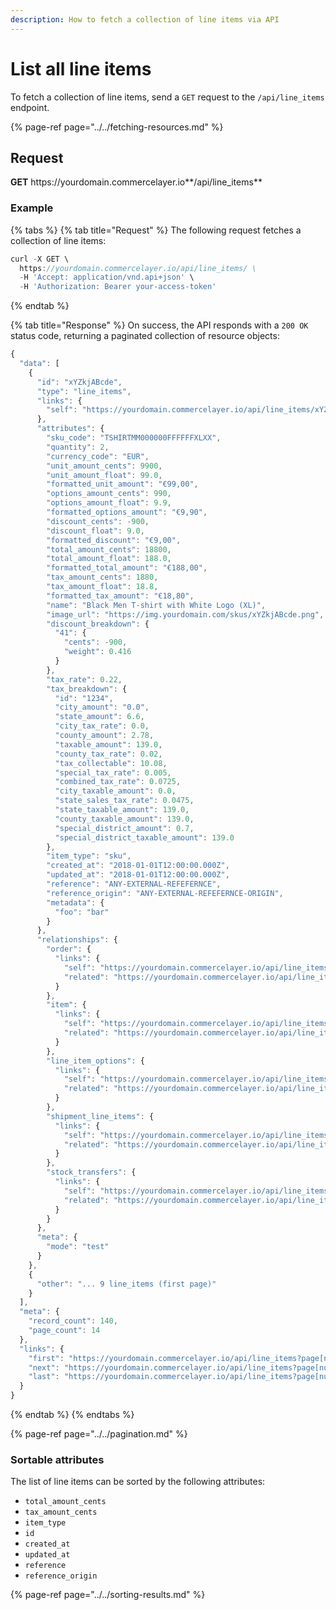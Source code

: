 ```yaml
---
description: How to fetch a collection of line items via API
---
```


# List all line items

To fetch a collection of line items, send a `GET` request to the `/api/line_items` endpoint.

{% page-ref page="../../fetching-resources.md" %}

## Request

**GET** https://<i></i>yourdomain.commercelayer.io**/api/line_items**

### **Example**

{% tabs %}
{% tab title="Request" %}
The following request fetches a collection of line items:

```javascript
curl -X GET \
  https://yourdomain.commercelayer.io/api/line_items/ \
  -H 'Accept: application/vnd.api+json' \
  -H 'Authorization: Bearer your-access-token'
```
{% endtab %}

{% tab title="Response" %}
On success, the API responds with a `200 OK` status code, returning a paginated collection of resource objects:

```javascript
{
  "data": [
    {
      "id": "xYZkjABcde",
      "type": "line_items",
      "links": {
        "self": "https://yourdomain.commercelayer.io/api/line_items/xYZkjABcde"
      },
      "attributes": {
        "sku_code": "TSHIRTMM000000FFFFFFXLXX",
        "quantity": 2,
        "currency_code": "EUR",
        "unit_amount_cents": 9900,
        "unit_amount_float": 99.0,
        "formatted_unit_amount": "€99,00",
        "options_amount_cents": 990,
        "options_amount_float": 9.9,
        "formatted_options_amount": "€9,90",
        "discount_cents": -900,
        "discount_float": 9.0,
        "formatted_discount": "€9,00",
        "total_amount_cents": 18800,
        "total_amount_float": 188.0,
        "formatted_total_amount": "€188,00",
        "tax_amount_cents": 1880,
        "tax_amount_float": 18.8,
        "formatted_tax_amount": "€18,80",
        "name": "Black Men T-shirt with White Logo (XL)",
        "image_url": "https://img.yourdomain.com/skus/xYZkjABcde.png",
        "discount_breakdown": {
          "41": {
            "cents": -900,
            "weight": 0.416
          }
        },
        "tax_rate": 0.22,
        "tax_breakdown": {
          "id": "1234",
          "city_amount": "0.0",
          "state_amount": 6.6,
          "city_tax_rate": 0.0,
          "county_amount": 2.78,
          "taxable_amount": 139.0,
          "county_tax_rate": 0.02,
          "tax_collectable": 10.08,
          "special_tax_rate": 0.005,
          "combined_tax_rate": 0.0725,
          "city_taxable_amount": 0.0,
          "state_sales_tax_rate": 0.0475,
          "state_taxable_amount": 139.0,
          "county_taxable_amount": 139.0,
          "special_district_amount": 0.7,
          "special_district_taxable_amount": 139.0
        },
        "item_type": "sku",
        "created_at": "2018-01-01T12:00:00.000Z",
        "updated_at": "2018-01-01T12:00:00.000Z",
        "reference": "ANY-EXTERNAL-REFEFERNCE",
        "reference_origin": "ANY-EXTERNAL-REFEFERNCE-ORIGIN",
        "metadata": {
          "foo": "bar"
        }
      },
      "relationships": {
        "order": {
          "links": {
            "self": "https://yourdomain.commercelayer.io/api/line_items/xYZkjABcde/relationships/order",
            "related": "https://yourdomain.commercelayer.io/api/line_items/xYZkjABcde/order"
          }
        },
        "item": {
          "links": {
            "self": "https://yourdomain.commercelayer.io/api/line_items/xYZkjABcde/relationships/item",
            "related": "https://yourdomain.commercelayer.io/api/line_items/xYZkjABcde/item"
          }
        },
        "line_item_options": {
          "links": {
            "self": "https://yourdomain.commercelayer.io/api/line_items/xYZkjABcde/relationships/line_item_options",
            "related": "https://yourdomain.commercelayer.io/api/line_items/xYZkjABcde/line_item_options"
          }
        },
        "shipment_line_items": {
          "links": {
            "self": "https://yourdomain.commercelayer.io/api/line_items/xYZkjABcde/relationships/shipment_line_items",
            "related": "https://yourdomain.commercelayer.io/api/line_items/xYZkjABcde/shipment_line_items"
          }
        },
        "stock_transfers": {
          "links": {
            "self": "https://yourdomain.commercelayer.io/api/line_items/xYZkjABcde/relationships/stock_transfers",
            "related": "https://yourdomain.commercelayer.io/api/line_items/xYZkjABcde/stock_transfers"
          }
        }
      },
      "meta": {
        "mode": "test"
      }
    },
    {
      "other": "... 9 line_items (first page)"
    }
  ],
  "meta": {
    "record_count": 140,
    "page_count": 14
  },
  "links": {
    "first": "https://yourdomain.commercelayer.io/api/line_items?page[number]=1&page[size]=10",
    "next": "https://yourdomain.commercelayer.io/api/line_items?page[number]=2&page[size]=10",
    "last": "https://yourdomain.commercelayer.io/api/line_items?page[number]=14&page[size]=10"
  }
}
```
{% endtab %}
{% endtabs %}

{% page-ref page="../../pagination.md" %}

### Sortable attributes

The list of line items can be sorted by the following attributes:

* `total_amount_cents`
* `tax_amount_cents`
* `item_type`
* `id`
* `created_at`
* `updated_at`
* `reference`
* `reference_origin`

{% page-ref page="../../sorting-results.md" %}

